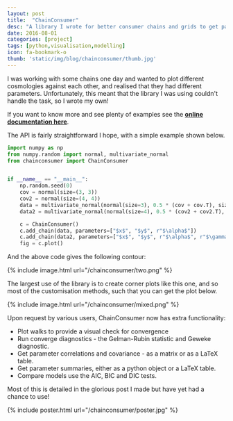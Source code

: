 ```yaml
---
layout: post
title:  "ChainConsumer"
desc: "A library I wrote for better consumer chains and grids to get parameter summaries. I had wanted to keep this project small, but after open-sourcing it and then promoting it to the Dark Energy Survey, a got many requests for extensions. So now it can do many things, from LaTeX tables, convergence statistics to many other things. If you have Monte Carlo chains, check it out."
date: 2016-08-01
categories: [project]
tags: [python,visualisation,modelling]
icon: fa-bookmark-o
thumb: 'static/img/blog/chainconsumer/thumb.jpg'
---
```


I was working with some chains one day and wanted to plot different cosmologies
against each other, and realised that they had different parameters. Unfortunately,
this meant that the library I was using couldn't handle the task, so I wrote my own!

If you want to know more and see plenty of examples see the 
[**online documentation here**](https://samreay.github.io/ChainConsumer/).
 
The API is fairly straightforward I hope, with a simple example shown below.

``` python
import numpy as np
from numpy.random import normal, multivariate_normal
from chainconsumer import ChainConsumer


if __name__ == "__main__":
    np.random.seed(0)
    cov = normal(size=(3, 3))
    cov2 = normal(size=(4, 4))
    data = multivariate_normal(normal(size=3), 0.5 * (cov + cov.T), size=100000)
    data2 = multivariate_normal(normal(size=4), 0.5 * (cov2 + cov2.T), size=100000)

    c = ChainConsumer()
    c.add_chain(data, parameters=["$x$", "$y$", r"$\alpha$"])
    c.add_chain(data2, parameters=["$x$", "$y$", r"$\alpha$", r"$\gamma$"])
    fig = c.plot()
```

And the above code gives the following contour:

{% include image.html url="/chainconsumer/two.png"  %}

The largest use of the library is to create corner plots like this one, and so most of the customisation 
methods, such that you can get the plot below.

{% include image.html url="/chainconsumer/mixed.png"  %}

Upon request by various users, ChainConsumer now has extra functionality:

* Plot walks to provide a visual check for convergence
* Run converge diagnostics - the Gelman-Rubin statistic and Geweke diagnostic.
* Get parameter correlations and covariance - as a matrix or as a LaTeX table.
* Get parameter summaries, either as a python object or a LaTeX table.
* Compare models use the AIC, BIC and DIC tests.

Most of this is detailed in the glorious post I made but have yet had a chance to use!

{% include poster.html url="/chainconsumer/poster.jpg"  %}
